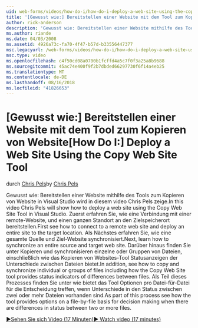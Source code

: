 ```yaml
---
uid: web-forms/videos/how-do-i/how-do-i-deploy-a-web-site-using-the-copy-web-site-tool
title: '[Gewusst wie:] Bereitstellen einer Website mit dem Tool zum Kopieren von-Website | Microsoft-Dokumentation'
author: rick-anderson
description: 'Gewusst wie: Bereitstellen einer Website mithilfe des Tools zum Kopieren von Website in Visual Studio wird in diesem video Chris Pels zeige. Lesen Sie zunächst die Verbindung mit einer remoten Website und...'
ms.author: riande
ms.date: 04/03/2008
ms.assetid: 4926a73c-fa70-4f47-b57d-b33556447377
msc.legacyurl: /web-forms/videos/how-do-i/how-do-i-deploy-a-web-site-using-the-copy-web-site-tool
msc.type: video
ms.openlocfilehash: c4f50cd08a0700b1fcffd4a5c7f0f3a25a8b9688
ms.sourcegitcommit: 45ac74e400f9f2b7dbded66297730f6f14a4eb25
ms.translationtype: MT
ms.contentlocale: de-DE
ms.lasthandoff: 08/16/2018
ms.locfileid: "41826653"
---
```

<a name="how-do-i-deploy-a-web-site-using-the-copy-web-site-tool"></a><span data-ttu-id="1d98b-104">[Gewusst wie:] Bereitstellen einer Website mit dem Tool zum Kopieren von Website</span><span class="sxs-lookup"><span data-stu-id="1d98b-104">[How Do I:] Deploy a Web Site Using the Copy Web Site Tool</span></span>
====================
<span data-ttu-id="1d98b-105">durch [Chris Pels](https://twitter.com/chrispels)</span><span class="sxs-lookup"><span data-stu-id="1d98b-105">by [Chris Pels](https://twitter.com/chrispels)</span></span>

<span data-ttu-id="1d98b-106">Gewusst wie: Bereitstellen einer Website mithilfe des Tools zum Kopieren von Website in Visual Studio wird in diesem video Chris Pels zeige.</span><span class="sxs-lookup"><span data-stu-id="1d98b-106">In this video Chris Pels will show how to deploy a web site using the Copy Web Site Tool in Visual Studio.</span></span> <span data-ttu-id="1d98b-107">Zuerst erfahren Sie, wie eine Verbindung mit einer remote-Website, und einen ganzen Standort an den Zielspeicherort bereitstellen.</span><span class="sxs-lookup"><span data-stu-id="1d98b-107">First see how to connect to a remote web site and deploy an entire site to the target location.</span></span> <span data-ttu-id="1d98b-108">Als Nächstes erfahren Sie, wie eine gesamte Quelle und Ziel-Website synchronisiert.</span><span class="sxs-lookup"><span data-stu-id="1d98b-108">Next, learn how to synchronize an entire source and target web site.</span></span> <span data-ttu-id="1d98b-109">Darüber hinaus finden Sie unter Kopieren und synchronisieren einzelne oder Gruppen von Dateien, einschließlich wie das Kopieren von Websites-Tool Statusanzeigen der Unterschiede zwischen Dateien bietet.</span><span class="sxs-lookup"><span data-stu-id="1d98b-109">In addition, see how to copy and synchronize individual or groups of files including how the Copy Web Site tool provides status indicators of differences between files.</span></span> <span data-ttu-id="1d98b-110">Als Teil dieses Prozesses finden Sie unter wie bietet das Tool Optionen pro Datei-für-Datei für die Entscheidung treffen, wenn Unterschiede in den Status zwischen zwei oder mehr Dateien vorhanden sind.</span><span class="sxs-lookup"><span data-stu-id="1d98b-110">As part of this process see how the tool provides options on a file-by-file basis for decision making when there are differences in status between two or more files.</span></span>

[<span data-ttu-id="1d98b-111">&#9654;Sehen Sie sich Video (17 Minuten)</span><span class="sxs-lookup"><span data-stu-id="1d98b-111">&#9654; Watch video (17 minutes)</span></span>](https://channel9.msdn.com/Blogs/ASP-NET-Site-Videos/how-do-i-deploy-a-web-site-using-the-copy-web-site-tool)

